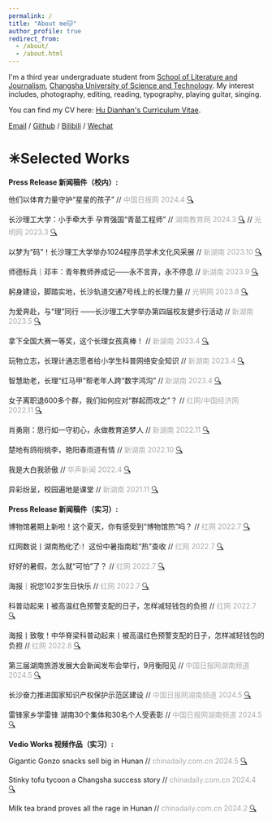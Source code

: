 ```yaml
---
permalink: /
title: "About me🐱"
author_profile: true
redirect_from: 
  - /about/
  - /about.html
---
```


I'm a third year undergraduate student from [School of Literature and Journalism](https://www.csust.edu.cn/wfxy/index.htm), [Changsha University of Science and Technology](https://www.csust.edu.cn/). My interest includes, photography, editing, reading, typography, playing guitar, singing.

You can find my CV here: [Hu Dianhan's Curriculum Vitae](../assets/Curriculum_Vitae.pdf).

[Email](mailto:1837105324@qq.com) / [Github](https://github.com/Rheahu816/Rheahu.github.io) / [Bilibili](https://space.bilibili.com/10709762?spm_id_from=333.1007.0.0) / [Wechat](../images/wechat.png)



✳Selected Works
======

**Press Release 新闻稿件（校内）:**

他们以体育力量守护“星星的孩子” // <font color=DarkGray> 中国日报网 2024.4 </font> [🔍](https://cn.chinadaily.com.cn/a/202404/03/WS660cea80a3109f7860dd81ce.html)

长沙理工大学：小手牵大手 孕育强国“青苗工程师” // <font color=DarkGray> 湖南教育网 2024.3 </font> [🔍](http://news.hnjy.com.cn/content/646847/56/13622911.html)  // <font color=DarkGray> 光明网 2023.3 </font> [🔍](https://reader.gmw.cn/2024-03/12/content_37200044.htm)

以梦为“码”！长沙理工大学举办1024程序员学术文化风采展 // <font color=DarkGray> 新湖南 2023.10 </font> [🔍](https://m.voc.com.cn/xhn/news/202310/18873775.html)

师德标兵｜邓丰：青年教师养成记——永不言弃，永不停息 // <font color=DarkGray> 新湖南 2023.9 </font> [🔍](https://www.hunantoday.cn/news/xhn/202309/18670183.html)

躬身建设，脚踏实地，长沙轨道交通7号线上的长理力量 // <font color=DarkGray> 光明网 2023.8 </font> [🔍](https://reader.gmw.cn/2023-08/28/content_36792797.htm)

为爱奔赴，与“理”同行 ——长沙理工大学举办第四届校友健步行活动 // <font color=DarkGray> 新湖南 2023.5 </font> 
[🔍](https://m.voc.com.cn/xhn/news/202305/18065259.html)

拿下全国大赛一等奖，这个长理女孩真棒！ // <font color=DarkGray> 新湖南 2023.4 </font> [🔍](https://m.voc.com.cn/xhn/news/202304/16882979.html)

玩物立志，长理计通志愿者给小学生科普网络安全知识 // <font color=DarkGray> 新湖南 2023.4 </font> [🔍](https://www.hunantoday.cn/news/xhn/202303/16065119.html)

智慧助老，长理“红马甲”帮老年人跨“数字鸿沟” // <font color=DarkGray> 新湖南 2023.4 </font> [🔍](https://m.voc.com.cn/xhn/news/202303/16051061.html)

女子离职退600多个群，我们如何应对“群起而攻之”？ // <font color=DarkGray> 红网/中国经济网 2022.11 </font> [🔍](http://views.ce.cn/view/ent/202312/14/t20231214_38828774.shtml)

肖勇刚：思行如一守初心，永做教育追梦人 // <font color=DarkGray> 新湖南 2022.11 </font> [🔍](https://www.hunantoday.cn/news/xhn/202211/15375493.html)

楚地有鸽衔桃李，艳阳春雨道有情 // <font color=DarkGray> 新湖南 2022.10 </font> [🔍](https://www.hunantoday.cn/news/xhn/202210/15375646.html)

我是大白我骄傲 // <font color=DarkGray> 华声新闻 2022.4 </font> [🔍](https://hunan.voc.com.cn/mobile/article/202204/202204090000052052.html)

异彩纷呈，校园遍地是课堂 // <font color=DarkGray> 新湖南 2021.11 </font> [🔍](https://m.voc.com.cn/xhn/news/202111/15377779.html)

**Press Release 新闻稿件（实习）:**

博物馆暑期上新啦！这个夏天，你有感受到“博物馆热”吗？ // <font color=DarkGray> 红网 2022.7 </font> [🔍](https://hn.rednet.cn/content/646741/61/12901708.html)

红网数说丨湖南热҈化҈了҈！ 这份中暑指南趁“热”查收 // <font color=DarkGray> 红网 2022.7 </font> [🔍](https://hn.rednet.cn/content/646740/74/12811654.html)

好好的暑假，怎么就“可怕”了？ // <font color=DarkGray> 红网 2022.7 </font> [🔍](https://hn.rednet.cn/content/646741/55/12853482.html)

海报｜祝您102岁生日快乐 // <font color=DarkGray> 红网 2022.7 </font> [🔍](https://news.rednet.cn/content/646741/83/12814336.html)

科普动起来丨被高温红色预警支配的日子，怎样减轻钱包的负担 // <font color=DarkGray> 红网 2022.7 </font> [🔍](https://news.rednet.cn/content/646741/96/12824125.html)

海报丨致敬！中华脊梁科普动起来丨被高温红色预警支配的日子，怎样减轻钱包的负担 // <font color=DarkGray> 红网 2022.8 </font> [🔍](https://news.rednet.cn/content/646741/75/12916907.html)

第三届湖南旅游发展大会新闻发布会举行，9月衡阳见 // <font color=DarkGray> 中国日报网湖南频道 2024.5 </font> [🔍](https://cn.chinadaily.com.cn/a/202405/19/WS6649c312a3109f7860dde677.html)

长沙奋力推进国家知识产权保护示范区建设 // <font color=DarkGray> 中国日报网湖南频道 2024.5 </font> [🔍](https://cn.chinadaily.com.cn/a/202404/24/WS66285f2fa3109f7860ddab39.html)

雷锋家乡学雷锋 湖南30个集体和30名个人受表彰 // <font color=DarkGray> 中国日报网湖南频道 2024.5 </font> [🔍](https://cn.chinadaily.com.cn/a/202403/14/WS65f28c2ba3109f7860dd5613.html)

**Vedio Works 视频作品（实习）:**

Gigantic Gonzo snacks sell big in Hunan // <font color=DarkGray> chinadaily.com.cn 2024.5 </font> [🔍](https://enapp.chinadaily.com.cn/a/202405/17/AP6647049ea310115ef06737b3.html)

Stinky tofu tycoon a Changsha success story // <font color=DarkGray> chinadaily.com.cn 2024.4 </font> [🔍](https://enapp.chinadaily.com.cn/a/202404/29/AP662f6467a310115ef0672091.html)

Milk tea brand proves all the rage in Hunan // <font color=DarkGray> chinadaily.com.cn 2024.2 </font> [🔍](https://enapp.chinadaily.com.cn/a/202402/29/AP65dff3f1a310115ef066cb9e.html)
